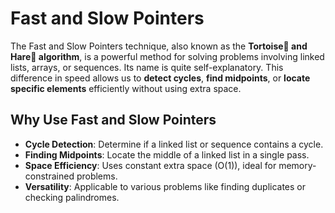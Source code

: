# Fast and Slow Pointers
The Fast and Slow Pointers technique, also known as the **Tortoise🐢 and Hare🐰 algorithm**, is a powerful method for solving problems involving linked lists, arrays, or sequences. Its name is quite self-explanatory. This difference in speed allows us to **detect cycles**, **find midpoints**, or **locate specific elements** efficiently without using extra space.

## Why Use Fast and Slow Pointers
- **Cycle Detection**: Determine if a linked list or sequence contains a cycle.
- **Finding Midpoints**: Locate the middle of a linked list in a single pass.
- **Space Efficiency**: Uses constant extra space (O(1)), ideal for memory-constrained problems.
- **Versatility**: Applicable to various problems like finding duplicates or checking palindromes.